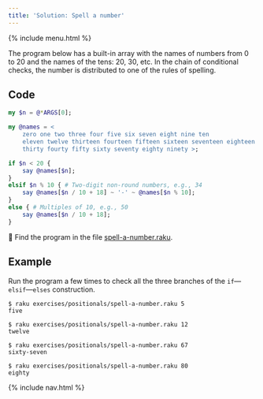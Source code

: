 ```yaml
---
title: 'Solution: Spell a number'
---
```


{% include menu.html %}

The program below has a built-in array with the names of numbers from 0 to 20 and the names of the tens: 20, 30, etc. In the chain of conditional checks, the number is distributed to one of the rules of spelling.

## Code

```raku
my $n = @*ARGS[0];

my @names = <
    zero one two three four five six seven eight nine ten
    eleven twelve thirteen fourteen fifteen sixteen seventeen eighteen nineteen twenty
    thirty fourty fifty sixty seventy eighty ninety >;

if $n < 20 {
    say @names[$n];
}
elsif $n % 10 { # Two-digit non-round numbers, e.g., 34
    say @names[$n / 10 + 18] ~ '-' ~ @names[$n % 10];
}
else { # Multiples of 10, e.g., 50
    say @names[$n / 10 + 18];
}
```

🦋 Find the program in the file [spell-a-number.raku](https://github.com/ash/raku-course/blob/master/exercises/positionals/spell-a-number.raku).

## Example

Run the program a few times to check all the three branches of the `if`—`elsif`—`elses` construction.

```console
$ raku exercises/positionals/spell-a-number.raku 5
five

$ raku exercises/positionals/spell-a-number.raku 12
twelve

$ raku exercises/positionals/spell-a-number.raku 67
sixty-seven

$ raku exercises/positionals/spell-a-number.raku 80
eighty
```

{% include nav.html %}
